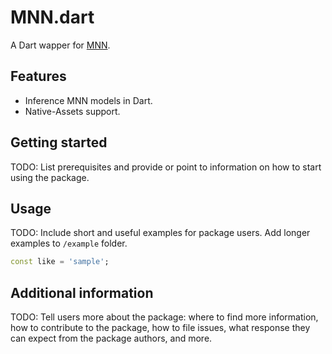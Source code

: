 # MNN.dart

A Dart wapper for [MNN](https://github.com/alibaba/MNN).

## Features

- Inference MNN models in Dart.
- Native-Assets support.

## Getting started

TODO: List prerequisites and provide or point to information on how to
start using the package.

## Usage

TODO: Include short and useful examples for package users. Add longer examples
to `/example` folder.

```dart
const like = 'sample';
```

## Additional information

TODO: Tell users more about the package: where to find more information, how to
contribute to the package, how to file issues, what response they can expect
from the package authors, and more.
